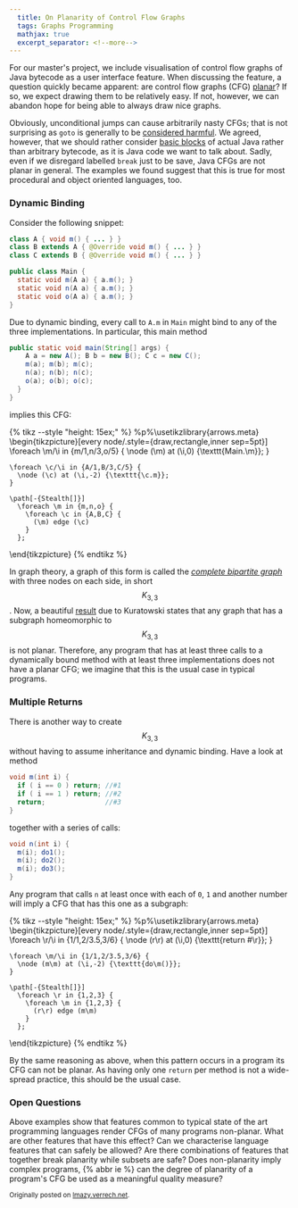 ```yaml
---
  title: On Planarity of Control Flow Graphs
  tags: Graphs Programming
  mathjax: true
  excerpt_separator: <!--more-->
---
```


For our master's project, we include visualisation of control flow graphs of Java bytecode as a user interface feature. When discussing the feature, a question quickly became apparent: are control flow graphs (CFG) [planar](http://en.wikipedia.org/wiki/Planar_graph "Definition of Planar Graphs")? If so, we expect drawing them to be relatively easy. If not, however, we can abandon hope for being able to always draw nice graphs.

Obviously, unconditional jumps can cause arbitrarily nasty CFGs; that is not surprising as `goto` is generally to be [considered harmful](http://dl.acm.org/citation.cfm?doid=362947). We agreed, however, that we should rather consider [basic blocks](http://en.wikipedia.org/wiki/Basic_block) of actual Java rather than arbitrary bytecode, as it is Java code we want to talk about. Sadly, even if we disregard labelled `break` just to be save, Java CFGs are not planar in general. The examples we found suggest that this is true for most procedural and object oriented languages, too.
<!--more-->

### Dynamic Binding

Consider the following snippet:

~~~java
class A { void m() { ... } }
class B extends A { @Override void m() { ... } }
class C extends B { @Override void m() { ... } }

public class Main {
  static void m(A a) { a.m(); }
  static void n(A a) { a.m(); }
  static void o(A a) { a.m(); }
}
~~~

Due to dynamic binding, every call to `A.m` in `Main` might bind to any of the three implementations. In particular, this main method

~~~java
public static void main(String[] args) {
    A a = new A(); B b = new B(); C c = new C();
    m(a); m(b); m(c);
    n(a); n(b); n(c);
    o(a); o(b); o(c);
  }
}
~~~

implies this CFG:

{% tikz --style "height: 15ex;" %}
  %p%\usetikzlibrary{arrows.meta}
  \begin{tikzpicture}[every node/.style={draw,rectangle,inner sep=5pt}]
    \foreach \m/\i in {m/1,n/3,o/5} {
      \node (\m) at (\i,0) {\texttt{Main.\m}};
    }
    
    \foreach \c/\i in {A/1,B/3,C/5} {
      \node (\c) at (\i,-2) {\texttt{\c.m}};
    }
    
    \path[-{Stealth[]}] 
      \foreach \m in {m,n,o} {
        \foreach \c in {A,B,C} {
          (\m) edge (\c)
        }
      };
  \end{tikzpicture}
{% endtikz %}

In graph theory, a graph of this form is called the [*complete bipartite graph*](http://en.wikipedia.org/wiki/Complete_bipartite_graph "Definition of Complete Bipartite Graph") with three nodes on each side, in short $$K_{3,3}$$. Now, a beautiful [result](http://en.wikipedia.org/wiki/Planar_graph#Kuratowski.27s_and_Wagner.27s_theorems "Kuratowski's Theorem") due to Kuratowski states that any graph that has a subgraph homeomorphic to $$K_{3,3}$$ is not planar. Therefore, any program that has at least three calls to a dynamically bound method with at least three implementations does not have a planar CFG; we imagine that this is the usual case in typical programs.

### Multiple Returns

There is another way to create $$K_{3,3}$$ without having to assume inheritance and dynamic binding. Have a look at method

~~~java
void m(int i) {
  if ( i == 0 ) return; //#1
  if ( i == 1 ) return; //#2
  return;               //#3
}
~~~

together with a series of calls:

~~~java
void n(int i) {
  m(i); do1();
  m(i); do2();
  m(i); do3();
}
~~~

Any program that calls `n` at least once with each of `0`, `1` and another number will imply a CFG that has this one as a subgraph:

{% tikz --style "height: 15ex;" %}
  %p%\usetikzlibrary{arrows.meta}
  \begin{tikzpicture}[every node/.style={draw,rectangle,inner sep=5pt}]
    \foreach \r/\i in {1/1,2/3.5,3/6} {
      \node (r\r) at (\i,0) {\texttt{return \#\r}};
    }
    
    \foreach \m/\i in {1/1,2/3.5,3/6} {
      \node (m\m) at (\i,-2) {\texttt{do\m()}};
    }
    
    \path[-{Stealth[]}] 
      \foreach \r in {1,2,3} {
        \foreach \m in {1,2,3} {
          (r\r) edge (m\m)
        }
      };
  \end{tikzpicture}
{% endtikz %}


By the same reasoning as above, when this pattern occurs in a program its CFG can not be planar. As having only one `return` per method is not a wide-spread practice, this should be the usual case.

### Open Questions
Above examples show that features common to typical state of the art programming languages render CFGs of many programs non-planar. What are other features that have this effect? Can we characterise language features that can safely be allowed? Are there combinations of features that together break planarity while subsets are safe? Does non-planarity imply complex programs, {% abbr ie %} can the degree of planarity of a program's CFG be used as a meaningful quality measure?

<sub>Originally posted on [lmazy.verrech.net](http://lmazy.verrech.net/2011/10/on-planarity-of-control-flow-graphs/).</sub>
